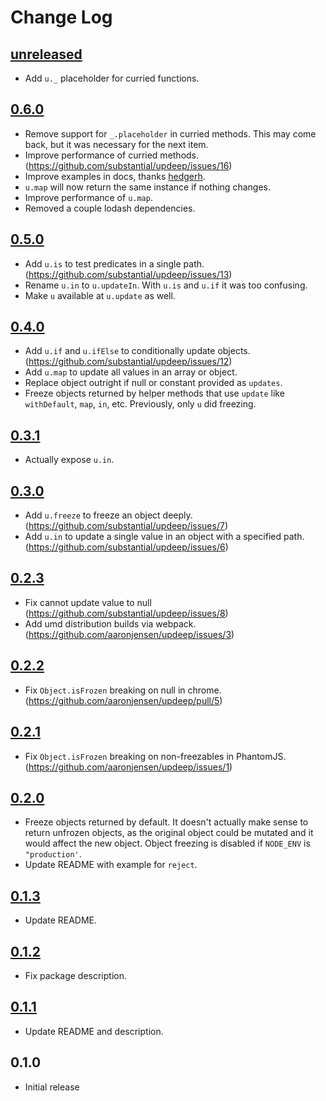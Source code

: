 # Change Log

## [unreleased]
* Add `u._` placeholder for curried functions.

## [0.6.0]
* Remove support for `_.placeholder` in curried methods. This may come back, but it was necessary for the next item.
* Improve performance of curried methods. (https://github.com/substantial/updeep/issues/16)
* Improve examples in docs, thanks [hedgerh][].
* `u.map` will now return the same instance if nothing changes.
* Improve performance of `u.map`.
* Removed a couple lodash dependencies.

## [0.5.0]
* Add `u.is` to test predicates in a single path. (https://github.com/substantial/updeep/issues/13)
* Rename `u.in` to `u.updateIn`. With `u.is` and `u.if` it was too confusing.
* Make `u` available at `u.update` as well.

## [0.4.0]
* Add `u.if` and `u.ifElse` to conditionally update objects. (https://github.com/substantial/updeep/issues/12)
* Add `u.map` to update all values in an array or object.
* Replace object outright if null or constant provided as `updates`.
* Freeze objects returned by helper methods that use `update` like `withDefault`, `map`, `in`, etc. Previously, only `u` did freezing.

## [0.3.1]
* Actually expose `u.in`.

## [0.3.0]
* Add `u.freeze` to freeze an object deeply. (https://github.com/substantial/updeep/issues/7)
* Add `u.in` to update a single value in an object with a specified path. (https://github.com/substantial/updeep/issues/6)

## [0.2.3]
* Fix cannot update value to null (https://github.com/substantial/updeep/issues/8)
* Add umd distribution builds via webpack. (https://github.com/aaronjensen/updeep/issues/3)

## [0.2.2]
* Fix `Object.isFrozen` breaking on null in chrome. (https://github.com/aaronjensen/updeep/pull/5)

## [0.2.1]
* Fix `Object.isFrozen` breaking on non-freezables in PhantomJS. (https://github.com/aaronjensen/updeep/issues/1)

## [0.2.0]
* Freeze objects returned by default. It doesn't actually make sense to return
  unfrozen objects, as the original object could be mutated and it would
  affect the new object. Object freezing is disabled if `NODE_ENV` is
  `"production'`.
* Update README with example for `reject`.

## [0.1.3]
* Update README.

## [0.1.2]
* Fix package description.

## [0.1.1]
* Update README and description.

## 0.1.0
* Initial release

[unreleased]: https://github.com/aaronjensen/updeep/compare/v0.6.0...HEAD
[0.6.0]: https://github.com/aaronjensen/updeep/compare/v0.5.0...v0.6.0
[0.5.0]: https://github.com/aaronjensen/updeep/compare/v0.4.0...v0.5.0
[0.4.0]: https://github.com/aaronjensen/updeep/compare/v0.3.1...v0.4.0
[0.3.1]: https://github.com/aaronjensen/updeep/compare/v0.3.0...v0.3.1
[0.3.0]: https://github.com/aaronjensen/updeep/compare/v0.2.3...v0.3.0
[0.2.3]: https://github.com/aaronjensen/updeep/compare/v0.2.2...v0.2.3
[0.2.2]: https://github.com/aaronjensen/updeep/compare/v0.2.1...v0.2.2
[0.2.1]: https://github.com/aaronjensen/updeep/compare/v0.2.0...v0.2.1
[0.2.0]: https://github.com/aaronjensen/updeep/compare/v0.1.3...v0.2.0
[0.1.3]: https://github.com/aaronjensen/updeep/compare/v0.1.2...v0.1.3
[0.1.2]: https://github.com/aaronjensen/updeep/compare/v0.1.1...v0.1.2
[0.1.1]: https://github.com/aaronjensen/updeep/compare/v0.1.0...v0.1.1

[hedgerh]: https://github.com/hedgerh
